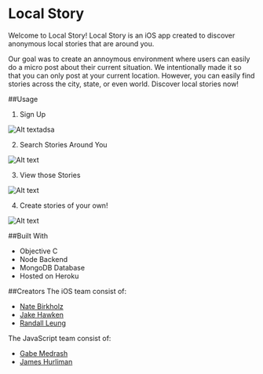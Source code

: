 # Local Story

Welcome to Local Story!  Local Story is an iOS app created to discover anonymous local stories that are around you.

Our goal was to create an annoymous environment where users can easily do a micro post about their current situation.  We intentionally made it so that you can only post at your current location.  However, you can easily find stories across the city, state, or even world.  Discover local stories now!
 

##Usage  
1) Sign Up

![Alt text](http://i.imgur.com/mR5nwuCl.png "Sign Up")adsa

2) Search Stories Around You

![Alt text](http://i.imgur.com/QSfPzL7l.png "Search Story")

3) View those Stories

![Alt text](http://i.imgur.com/190xtj4l.png "View Story")

4) Create stories of your own!

![Alt text](http://i.imgur.com/9ZZjVBll.png "Create Stories")


##Built With
* Objective C
* Node Backend
* MongoDB Database
* Hosted on Heroku

##Creators
The iOS team consist of:

- [Nate Birkholz](https://github.com/natebirkholz)
- [Jake Hawken](https://github.com/jakehawken)
- [Randall Leung](https://github.com/ranleung)

The JavaScript team consist of:

- [Gabe Medrash](https://github.com/GabeMedrash)
- [James Hurliman](https://github.com/ajhurliman)



